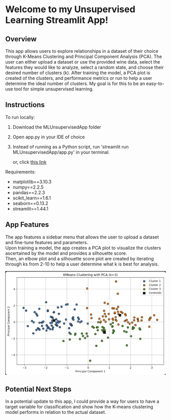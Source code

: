 # Welcome to my Unsupervised Learning Streamlit App!

## Overview 

This app allows users to explore relationships in a dataset of their choice through K-Means Clustering and Principal Component Analysis (PCA). The user can either upload a dataset or use the provided wine data, select the features they would like to analyze, select a random state, and choose their desired number of clusters (k). After training the model, a PCA plot is created of the clusters, and performance metrics or run to help a user determine the ideal number of clusters. My goal is for this to be an easy-to-use tool for simple unsupervised learning. 

## Instructions

To run locally: 
  1. Download the MLUnsupervisedApp folder
  2. Open app.py in your IDE of choice 
  3. Instead of running as a Python script, run 'streamlit run MLUnsupervisedApp/app.py' in your terminal.

     or, click [this link](https://tsypin-uml.streamlit.app/)

Requirements: 

- matplotlib==3.10.3
- numpy==2.2.5
- pandas==2.2.3
- scikit_learn==1.6.1
- seaborn==0.13.2
- streamlit==1.44.1

## App Features

The app features a sidebar menu that allows the user to upload a dataset and fine-tune features and parameters.   
Upon training a model, the app creates a PCA plot to visualize the clusters ascertained by the model and provides a silhouette score.   
Then, an elbow plot and a silhouette score plot are created by iterating through ks from 2-10 to help a user determine what k is best for analysis. 

![Example PCA Plot Using Wine Dataset](examplePCAplot.png)


## Potential Next Steps

In a potential update to this app, I could provide a way for users to have a target variable for classification and show how the K-means clustering model performs in relation to the actual dataset. 
